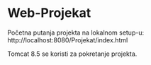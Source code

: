# Web-Projekat

Početna putanja projekta na lokalnom setup-u:
http://localhost:8080/Projekat/index.html

Tomcat 8.5 se koristi za pokretanje projekta.
